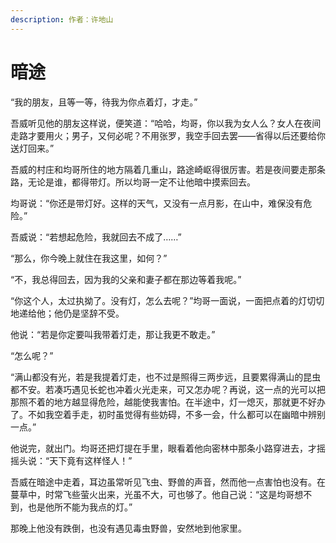 ```yaml
---
description: 作者：许地山
---
```


# 暗途

“我的朋友，且等一等，待我为你点着灯，才走。”

吾威听见他的朋友这样说，便笑道：“哈哈，均哥，你以我为女人么？女人在夜间走路才要用火；男子，又何必呢？不用张罗，我空手回去罢——省得以后还要给你送灯回来。”

吾威的村庄和均哥所住的地方隔着几重山，路途崎岖得很厉害。若是夜间要走那条路，无论是谁，都得带灯。所以均哥一定不让他暗中摸索回去。

均哥说：“你还是带灯好。这样的天气，又没有一点月影，在山中，难保没有危险。”

吾威说：“若想起危险，我就回去不成了……”

“那么，你今晚上就住在我这里，如何？”

“不，我总得回去，因为我的父亲和妻子都在那边等着我呢。”

“你这个人，太过执拗了。没有灯，怎么去呢？”均哥一面说，一面把点着的灯切切地递给他；他仍是坚辞不受。

他说：“若是你定要叫我带着灯走，那让我更不敢走。”

“怎么呢？”

“满山都没有光，若是我提着灯走，也不过是照得三两步远，且要累得满山的昆虫都不安。若凑巧遇见长蛇也冲着火光走来，可又怎办呢？再说，这一点的光可以把那照不着的地方越显得危险，越能使我害怕。在半途中，灯一熄灭，那就更不好办了。不如我空着手走，初时虽觉得有些妨碍，不多一会，什么都可以在幽暗中辨别一点。”

他说完，就出门。均哥还把灯提在手里，眼看着他向密林中那条小路穿进去，才摇摇头说：“天下竟有这样怪人！”

吾威在暗途中走着，耳边虽常听见飞虫、野兽的声音，然而他一点害怕也没有。在蔓草中，时常飞些萤火出来，光虽不大，可也够了。他自己说：“这是均哥想不到，也是他所不能为我点的灯。”

那晚上他没有跌倒，也没有遇见毒虫野兽，安然地到他家里。
